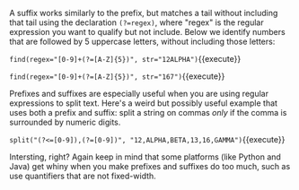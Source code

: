 
A suffix works similarly to the prefix, but matches a tail without including that tail using the declaration `(?=regex)`, where "regex" is the regular expression you want to qualify but not include. Below we identify numbers that are followed by 5 uppercase letters, without including those letters: 

`find(regex="[0-9]+(?=[A-Z]{5})", str="12ALPHA")`{{execute}}

`find(regex="[0-9]+(?=[A-Z]{5})", str="167")`{{execute}}

Prefixes and suffixes are especially useful when you are using regular expressions to split text. Here's a weird but possibly useful example that uses both a prefix and suffix: split a string on commas _only_ if the comma is surrounded by numeric digits. 

`split("(?<=[0-9]),(?=[0-9])", "12,ALPHA,BETA,13,16,GAMMA")`{{execute}}

Intersting, right? Again keep in mind that some platforms (like Python and Java) get whiny when you make prefixes and suffixes do too much, such as use quantifiers that are not fixed-width. 
